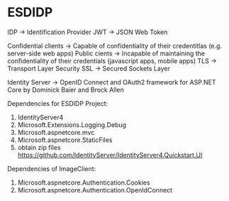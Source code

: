 # ESDIDP
IDP -> Identification Provider
JWT -> JSON Web Token

Confidential clients -> Capable of confidentiality of their credentitlas (e.g. server-side web apps)
Public cients -> Incapable of maintaining the confidentiality of their credentials (javascript apps, mobile apps)
TLS -> Transport Layer Security 
SSL -> Secured Sockets Layer


Identity Server -> OpenID Connect and OAuth2 framework for ASP.NET Core by Dominick Baier and Brock Allen


Dependencies for ESDIDP Project:
1) IdentityServer4
2) Microsoft.Extensions.Logging.Debug
3) Microsoft.aspnetcore.mvc
3) Microsoft.aspnetcore.StaticFiles
4) obtain zip files https://github.com/IdentityServer/IdentityServer4.Quickstart.UI

Dependencies of ImageClient:
1) Microsoft.aspnetcore.Authentication.Cookies
2) Microsoft.aspnetcore.Authentication.OpenIdConnect